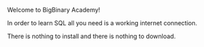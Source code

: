Welcome to BigBinary Academy!

In order to learn SQL all you need is a working internet connection.

There is nothing to install and there is nothing to download.